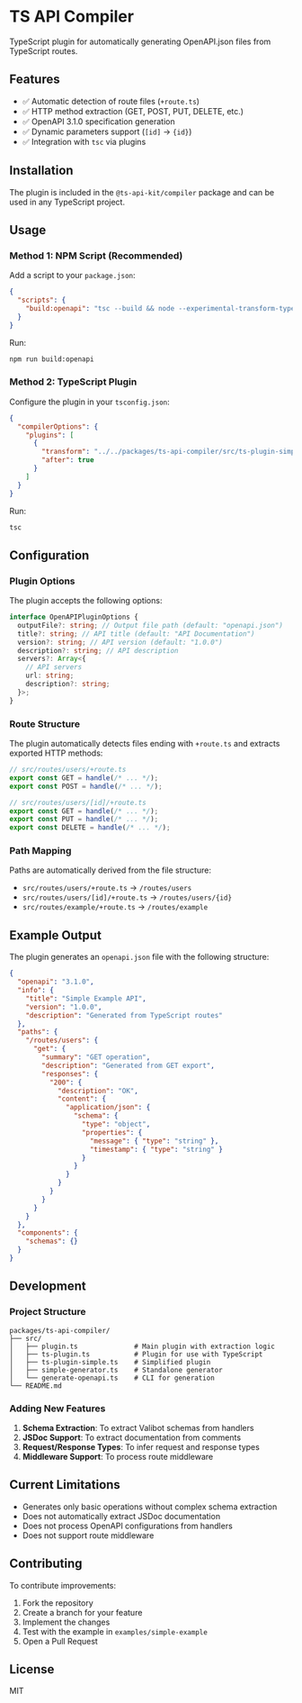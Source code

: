 # TS API Compiler

TypeScript plugin for automatically generating OpenAPI.json files from TypeScript routes.

## Features

- ✅ Automatic detection of route files (`+route.ts`)
- ✅ HTTP method extraction (GET, POST, PUT, DELETE, etc.)
- ✅ OpenAPI 3.1.0 specification generation
- ✅ Dynamic parameters support (`[id]` → `{id}`)
- ✅ Integration with `tsc` via plugins

## Installation

The plugin is included in the `@ts-api-kit/compiler` package and can be used in any TypeScript project.

## Usage

### Method 1: NPM Script (Recommended)

Add a script to your `package.json`:

```json
{
  "scripts": {
    "build:openapi": "tsc --build && node --experimental-transform-types --no-warnings ../../packages/ts-api-compiler/src/simple-generator.ts --project=./tsconfig.json --output=./openapi.json"
  }
}
```

Run:

```bash
npm run build:openapi
```

### Method 2: TypeScript Plugin

Configure the plugin in your `tsconfig.json`:

```json
{
  "compilerOptions": {
    "plugins": [
      {
        "transform": "../../packages/ts-api-compiler/src/ts-plugin-simple.ts",
        "after": true
      }
    ]
  }
}
```

Run:

```bash
tsc
```

## Configuration

### Plugin Options

The plugin accepts the following options:

```typescript
interface OpenAPIPluginOptions {
  outputFile?: string; // Output file path (default: "openapi.json")
  title?: string; // API title (default: "API Documentation")
  version?: string; // API version (default: "1.0.0")
  description?: string; // API description
  servers?: Array<{
    // API servers
    url: string;
    description?: string;
  }>;
}
```

### Route Structure

The plugin automatically detects files ending with `+route.ts` and extracts exported HTTP methods:

```typescript
// src/routes/users/+route.ts
export const GET = handle(/* ... */);
export const POST = handle(/* ... */);

// src/routes/users/[id]/+route.ts
export const GET = handle(/* ... */);
export const PUT = handle(/* ... */);
export const DELETE = handle(/* ... */);
```

### Path Mapping

Paths are automatically derived from the file structure:

- `src/routes/users/+route.ts` → `/routes/users`
- `src/routes/users/[id]/+route.ts` → `/routes/users/{id}`
- `src/routes/example/+route.ts` → `/routes/example`

## Example Output

The plugin generates an `openapi.json` file with the following structure:

```json
{
  "openapi": "3.1.0",
  "info": {
    "title": "Simple Example API",
    "version": "1.0.0",
    "description": "Generated from TypeScript routes"
  },
  "paths": {
    "/routes/users": {
      "get": {
        "summary": "GET operation",
        "description": "Generated from GET export",
        "responses": {
          "200": {
            "description": "OK",
            "content": {
              "application/json": {
                "schema": {
                  "type": "object",
                  "properties": {
                    "message": { "type": "string" },
                    "timestamp": { "type": "string" }
                  }
                }
              }
            }
          }
        }
      }
    }
  },
  "components": {
    "schemas": {}
  }
}
```

## Development

### Project Structure

```tree
packages/ts-api-compiler/
├── src/
│   ├── plugin.ts              # Main plugin with extraction logic
│   ├── ts-plugin.ts           # Plugin for use with TypeScript
│   ├── ts-plugin-simple.ts    # Simplified plugin
│   ├── simple-generator.ts    # Standalone generator
│   └── generate-openapi.ts    # CLI for generation
└── README.md
```

### Adding New Features

1. **Schema Extraction**: To extract Valibot schemas from handlers
2. **JSDoc Support**: To extract documentation from comments
3. **Request/Response Types**: To infer request and response types
4. **Middleware Support**: To process route middleware

## Current Limitations

- Generates only basic operations without complex schema extraction
- Does not automatically extract JSDoc documentation
- Does not process OpenAPI configurations from handlers
- Does not support route middleware

## Contributing

To contribute improvements:

1. Fork the repository
2. Create a branch for your feature
3. Implement the changes
4. Test with the example in `examples/simple-example`
5. Open a Pull Request

## License

MIT
